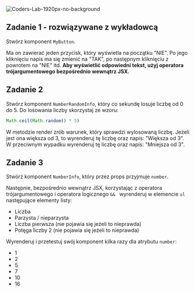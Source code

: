 ![Coders-Lab-1920px-no-background](https://user-images.githubusercontent.com/30623667/104709394-2cabee80-571f-11eb-9518-ea6a794e558e.png)


## Zadanie 1 - rozwiązywane z wykładowcą

Stwórz komponent `MyButton`.

Ma on zawierać jeden przycisk, który wyświetla na początku "NIE". Po jego kliknięciu napis ma się zmienić na "TAK", po następnym kliknięciu z powrotem na "NIE" itd. **Aby wyświetlić odpowiedni tekst, użyj operatora trójargumentowego bezpośrednio wewnątrz JSX.**



## Zadanie 2

Stwórz komponent `NumberRandomInfo`, który co sekundę losuje liczbę od 0 do 5. Do losowania liczby skorzystaj ze wzoru:

```js
Math.ceil(Math.random() * 5)
```

W metodzie render zrób warunek, który sprawdzi wylosowaną liczbę. Jeżeli jest ona większa od 3, to wyrenderuj tę liczbę oraz napis: "Większa od 3". W przeciwnym wypadku wyrenderuj tę liczbę oraz napis: "Mniejsza od 3".



## Zadanie 3

Stwórz komponent `NumberInfo`, który przez props przyjmuje `number`.

Następnie, bezpośrednio wewnątrz JSX, korzystając z operatora trójargumentowego i operatora logicznego `&& ` wyrenderuj w elemencie `ul` następujące elementy listy:

- Liczba
- Parzysta / nieparzysta
- Liczba pierwsza (nie pojawia się jeżeli to nieprawda)
- Potęga liczby 2 (nie pojawia się jeżeli to nieprawda)

Wyrenderuj i przetestuj swój komponent kilka razy dla atrybutu `number`:

- 1
- 2
- 5
- 7
- 10
- 16
